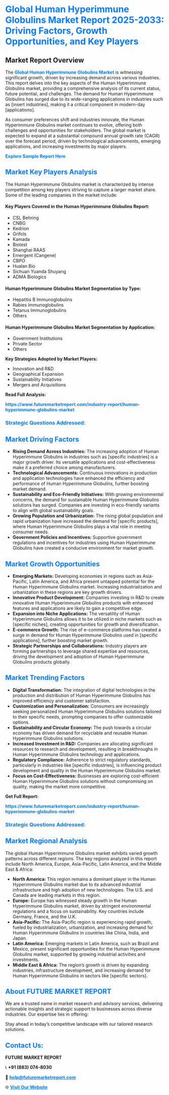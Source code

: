 <h1 style="color: #007BFF;">Global Human Hyperimmune Globulins Market Report 2025-2033: Driving Factors, Growth Opportunities, and Key Players</h1>

<section id="overview">
<h2>Market Report Overview</h2>
<p>The <a href="https://www.futuremarketreport.com/industry-report/human-hyperimmune-globulins-market" style="color: #007BFF; text-decoration: none;"><strong>Global Human Hyperimmune Globulins Market</strong></a> is witnessing significant growth, driven by increasing demand across various industries. This report delves into the key aspects of the Human Hyperimmune Globulins market, providing a comprehensive analysis of its current status, future potential, and challenges. The demand for Human Hyperimmune Globulins has surged due to its wide-ranging applications in industries such as [insert industries], making it a critical component in modern-day [applications].</p>
<p>As consumer preferences shift and industries innovate, the Human Hyperimmune Globulins market continues to evolve, offering both challenges and opportunities for stakeholders. The global market is expected to expand at a substantial compound annual growth rate (CAGR) over the forecast period, driven by technological advancements, emerging applications, and increasing investments by major players.</p>
</section>

<section id="overview">
<p><a href="https://www.futuremarketreport.com/request-sample/reportId=78123" style="color: #007BFF; text-decoration: none;"><strong>Explore Sample Report Here</strong></a></p>
</section>

<section id="key-players">
<h2 style="color: #007BFF;">Market Key Players Analysis</h2>
<p>The Human Hyperimmune Globulins market is characterized by intense competition among key players striving to capture a larger market share. Some of the leading companies in the market include:</p>
<h4>Key Players Covered in the Human Hyperimmune Globulins Report:</h4>
<ul><li>CSL Behring</li><li>CNBG</li><li>Kedrion</li><li>Grifols</li><li>Kamada</li><li>Biotest</li><li>Shanghai RAAS</li><li>Emergent (Cangene)</li><li>CBPO</li><li>Hualan Bio</li><li>Sichuan Yuanda Shuyang</li><li>ADMA Biologics</li></ul>
<h4>Human Hyperimmune Globulins Market Segmentation by Type:</h4>
<ul><li>Hepatitis B Immunoglobulins</li><li>Rabies Immunoglobulins</li><li>Tetanus Immunoglobulins</li><li>Others</li></ul>

<h4>Human Hyperimmune Globulins Market Segmentation by Application:</h4>
<ul><li>Government Institutions</li><li>Private Sector</li><li>Others</li></ul>
<p><strong>Key Strategies Adopted by Market Players:</strong></p>
<ul>
<li>Innovation and R&D</li>
<li>Geographical Expansion</li>
<li>Sustainability Initiatives</li>
<li>Mergers and Acquisitions</li>
</ul>
</section>

<section>
<p><strong>Read Full Analysis: </strong></p><a href="https://www.futuremarketreport.com/industry-report/human-hyperimmune-globulins-market" style="color: #007BFF; text-decoration: none;"><strong>https://www.futuremarketreport.com/industry-report/human-hyperimmune-globulins-market</strong></a>
<h3 style="color: #007BFF;">Strategic Questions Addressed:</h3>
</section>

<section id="driving-factors">
<h2 style="color: #007BFF;">Market Driving Factors</h2>
<ul>
<li><strong>Rising Demand Across Industries:</strong> The increasing adoption of Human Hyperimmune Globulins in industries such as [specific industries] is a major growth driver. Its versatile applications and cost-effectiveness make it a preferred choice among manufacturers.</li>
<li><strong>Technological Advancements:</strong> Continuous innovations in production and application technologies have enhanced the efficiency and performance of Human Hyperimmune Globulins, further boosting market demand.</li>
<li><strong>Sustainability and Eco-Friendly Initiatives:</strong> With growing environmental concerns, the demand for sustainable Human Hyperimmune Globulins solutions has surged. Companies are investing in eco-friendly variants to align with global sustainability goals.</li>
<li><strong>Growing Population and Urbanization:</strong> The rising global population and rapid urbanization have increased the demand for [specific products], where Human Hyperimmune Globulins plays a vital role in meeting consumer needs.</li>
<li><strong>Government Policies and Incentives:</strong> Supportive government regulations and incentives for industries using Human Hyperimmune Globulins have created a conducive environment for market growth.</li>
</ul>
</section>

<section id="growth-opportunities">
<h2 style="color: #007BFF;">Market Growth Opportunities</h2>
<ul>
<li><strong>Emerging Markets:</strong> Developing economies in regions such as Asia-Pacific, Latin America, and Africa present untapped potential for the Human Hyperimmune Globulins market. Increasing industrialization and urbanization in these regions are key growth drivers.</li>
<li><strong>Innovative Product Development:</strong> Companies investing in R&D to create innovative Human Hyperimmune Globulins products with enhanced features and applications are likely to gain a competitive edge.</li>
<li><strong>Expansion into Niche Applications:</strong> The versatility of Human Hyperimmune Globulins allows it to be utilized in niche markets such as [specific niches], creating opportunities for growth and diversification.</li>
<li><strong>E-commerce Growth:</strong> The rise of e-commerce platforms has created a surge in demand for Human Hyperimmune Globulins used in [specific applications], further boosting market growth.</li>
<li><strong>Strategic Partnerships and Collaborations:</strong> Industry players are forming partnerships to leverage shared expertise and resources, driving the development and adoption of Human Hyperimmune Globulins products globally.</li>
</ul>
</section>

<section id="trending-factors">
<h2 style="color: #007BFF;">Market Trending Factors</h2>
<ul>
<li><strong>Digital Transformation:</strong> The integration of digital technologies in the production and distribution of Human Hyperimmune Globulins has improved efficiency and customer satisfaction.</li>
<li><strong>Customization and Personalization:</strong> Consumers are increasingly seeking personalized Human Hyperimmune Globulins solutions tailored to their specific needs, prompting companies to offer customizable options.</li>
<li><strong>Sustainability and Circular Economy:</strong> The push towards a circular economy has driven demand for recyclable and reusable Human Hyperimmune Globulins solutions.</li>
<li><strong>Increased Investment in R&D:</strong> Companies are allocating significant resources to research and development, resulting in breakthroughs in Human Hyperimmune Globulins technology and applications.</li>
<li><strong>Regulatory Compliance:</strong> Adherence to strict regulatory standards, particularly in industries like [specific industries], is influencing product development and quality in the Human Hyperimmune Globulins market.</li>
<li><strong>Focus on Cost-Effectiveness:</strong> Businesses are exploring cost-efficient Human Hyperimmune Globulins solutions without compromising on quality, making the market more competitive.</li>
</ul>
</section>

<section>
<p><strong>Get Full Report: </strong></p><a href="https://www.futuremarketreport.com/industry-report/human-hyperimmune-globulins-market" style="color: #007BFF; text-decoration: none;"><strong>https://www.futuremarketreport.com/industry-report/human-hyperimmune-globulins-market</strong></a>
<h3 style="color: #007BFF;">Strategic Questions Addressed:</h3>
</section>


<section id="regional-analysis">
<h2 style="color: #007BFF;">Market Regional Analysis</h2>
<p>The global Human Hyperimmune Globulins market exhibits varied growth patterns across different regions. The key regions analyzed in this report include North America, Europe, Asia-Pacific, Latin America, and the Middle East & Africa:</p>
<ul>
<li><strong>North America:</strong> This region remains a dominant player in the Human Hyperimmune Globulins market due to its advanced industrial infrastructure and high adoption of new technologies. The U.S. and Canada are leading markets in this region.</li>
<li><strong>Europe:</strong> Europe has witnessed steady growth in the Human Hyperimmune Globulins market, driven by stringent environmental regulations and a focus on sustainability. Key countries include Germany, France, and the U.K.</li>
<li><strong>Asia-Pacific:</strong> The Asia-Pacific region is experiencing rapid growth, fueled by industrialization, urbanization, and increasing demand for Human Hyperimmune Globulins in countries like China, India, and Japan.</li>
<li><strong>Latin America:</strong> Emerging markets in Latin America, such as Brazil and Mexico, present significant opportunities for the Human Hyperimmune Globulins market, supported by growing industrial activities and investments.</li>
<li><strong>Middle East & Africa:</strong> The region’s growth is driven by expanding industries, infrastructure development, and increasing demand for Human Hyperimmune Globulins in sectors like [specific sectors].</li>
</ul>
</section>

<footer>
<h2 style="color: #007BFF;">About FUTURE MARKET REPORT</h2>
<p>We are a trusted name in market research and advisory services, delivering actionable insights and strategic support to businesses across diverse industries. Our expertise lies in offering:</p>

<p>Stay ahead in today’s competitive landscape with our tailored research solutions.</p>

<h2 style="color: #007BFF;">Contact Us:</h2>
<p><strong>FUTURE MARKET REPORT</strong></p>
<p>📞 <strong>+91 (883) 074-8030</strong></p>
<p>📧 <strong><a href="mailto:help@futuremarketreport.com" style="color: #007BFF;">help@futuremarketreport.com</a></strong></p>
<p>🌐 <strong><a href="https://www.futuremarketreport.com/" style="color: #007BFF;">Visit Our Website</a></strong></p>
</footer>